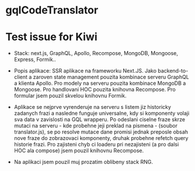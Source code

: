 # gqlCodeTranslator
# Test issue for Kiwi 
* Stack: next.js, GraphQL, Apollo, Recompose, MongoDB, Mongoose, Express, Formik..

* Popis aplikace: SSR aplikace na frameworku Next.JS. Jako backend-to-client a zaroven state management pouzita kombinace
serveru GraphQL a klienta Apollo. Pro modely na serveru pouzita kombinace MongoDB a Mongoose. Pro handlovani HOC pouzita knihovna Recompose.
Pro formular jsem pouzil skvelou knihovnu Formik.
* Aplikace se nejprve vyrenderuje na serveru s listem jiz historicky zadanych frazi a nasledne funguje universalne, kdy si komponenty volaji sva
data v zavislosti na GQL wrapperu. Po odeslani ciselne fraze skrze mutaci na serveru - kde probehne jeji preklad na pismena - (soubor translator.js),
se po resolve mutace dane promisi jednak preposle obsah nove fraze do zobrazovaci komponenty, druhak probehne refetch query historie frazi. Pro zajisteni
chyb ci loaderu pri nezajisteni (a pro dalsi HOC ala compose) jsem pouzil knihovnu Recompose.
* Na aplikaci jsem pouzil muj prozatim oblibeny stack RNG. 

